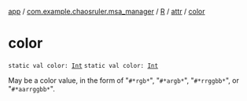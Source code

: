 [app](../../../index.md) / [com.example.chaosruler.msa_manager](../../index.md) / [R](../index.md) / [attr](index.md) / [color](.)

# color

`static val color: `[`Int`](https://kotlinlang.org/api/latest/jvm/stdlib/kotlin/-int/index.html)
`static val color: `[`Int`](https://kotlinlang.org/api/latest/jvm/stdlib/kotlin/-int/index.html)

May be a color value, in the form of "`#*rgb*`", "`#*argb*`", "`#*rrggbb*`", or "`#*aarrggbb*`".

